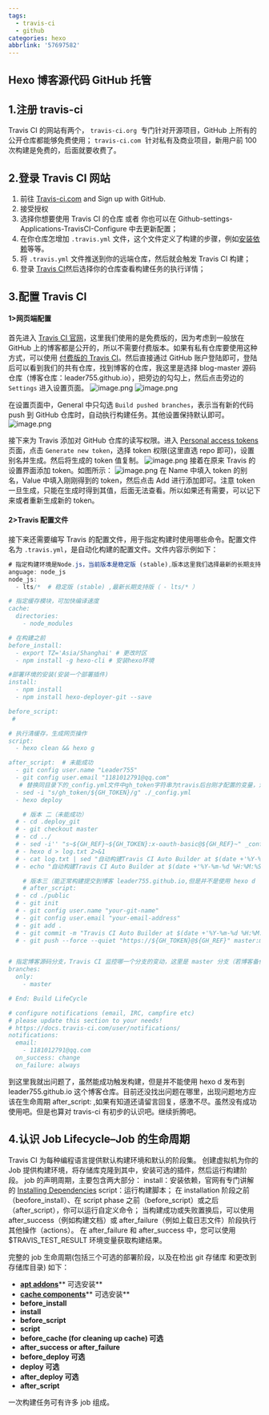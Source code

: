 ```yaml
---
tags:
  - travis-ci
  - github
categories: hexo
abbrlink: '57697582'
---
```


## Hexo 博客源代码 GitHub 托管

## 1.注册 travis-ci

Travis CI 的网站有两个，
`travis-ci.org`  专门针对开源项目，GitHub 上所有的公开仓库都能够免费使用；
`travis-ci.com`  针对私有及商业项目，新用户前 100 次构建是免费的，后面就要收费了。

## 2.登录 Travis CI 网站

1. 前往 [Travis-ci.com](https://travis-ci.com/) and Sign up with GitHub.
1. 接受授权
1. 选择你想要使用 Travis CI 的仓库 或者 你也可以在 Github-settings-Applications-TravisCI-Configure 中去更新配置；
1. 在你仓库怎增加 `.travis.yml` 文件，这个文件定义了构建的步骤，例如[安装依赖](https://docs.travis-ci.com/user/job-lifecycle/#customizing-the-installation-phase)等等。
1. 将 `.travis.yml` 文件推送到你的远端仓库，然后就会触发 Travis CI 构建；
1. 登录 [Travis CI](https://travis-ci.com/)然后选择你的仓库查看构建任务的执行详情；

## 3.配置 Travis CI

#### 1>网页端配置

首先进入 [Travis CI 官网](https://travis-ci.org/)，这里我们使用的是免费版的，因为考虑到一般放在 GitHub 上的博客都是公开的，所以不需要付费版本。如果有私有仓库要使用这种方式，可以使用 [付费版的 Travis CI](https://travis-ci.com/)。然后直接通过 GitHub 账户登陆即可，登陆后可以看到我们的共有仓库，找到博客的仓库，我这里是选择 blog-master 源码仓库（博客仓库：leader755.github.io），把旁边的勾勾上，然后点击旁边的 `Settings` 进入设置页面。
![image.png](https://cdn.nlark.com/yuque/0/2020/png/241787/1595728277292-624821ea-7b95-4db8-89fe-22ece79e75db.png#align=left&display=inline&height=457&margin=%5Bobject%20Object%5D&name=image.png&originHeight=914&originWidth=1686&size=85154&status=done&style=none&width=843)
![image.png](https://cdn.nlark.com/yuque/0/2020/png/241787/1595728301454-068409c1-f596-4e35-aa3a-d9d2d3c5b39c.png#align=left&display=inline&height=527&margin=%5Bobject%20Object%5D&name=image.png&originHeight=1054&originWidth=1752&size=108378&status=done&style=none&width=876)

在设置页面中，General 中只勾选 `Build pushed branches`，表示当有新的代码 push 到 GitHub 仓库时，自动执行构建任务。其他设置保持默认即可。
![image.png](https://cdn.nlark.com/yuque/0/2020/png/241787/1595728534111-16bc9014-0036-44ef-8036-8117eb15dffd.png#align=left&display=inline&height=532&margin=%5Bobject%20Object%5D&name=image.png&originHeight=1064&originWidth=1910&size=135305&status=done&style=none&width=955)

接下来为 Travis 添加对 GitHub 仓库的读写权限。进入 [Personal access tokens](https://github.com/settings/tokens) 页面，点击 `Generate new token`，选择 token 权限(这里直选 repo 即可)，设置别名并生成。然后将生成的 token 值复制。
![image.png](https://cdn.nlark.com/yuque/0/2020/png/241787/1595728617792-342093c6-0176-4ece-90e0-f1395c93d7cf.png#align=left&display=inline&height=645&margin=%5Bobject%20Object%5D&name=image.png&originHeight=1290&originWidth=2304&size=230289&status=done&style=none&width=1152)
接着在原来 Travis 的设置界面添加 token。如图所示：
![image.png](https://cdn.nlark.com/yuque/0/2020/png/241787/1595728826735-1b3d72da-2248-4837-9c46-4b6ce410bfdf.png#align=left&display=inline&height=324&margin=%5Bobject%20Object%5D&name=image.png&originHeight=648&originWidth=2006&size=113373&status=done&style=none&width=1003)
在 Name 中填入 token 的别名，Value 中填入刚刚得到的 token，然后点击 Add 进行添加即可。注意 token 一旦生成，只能在生成时得到其值，后面无法查看。所以如果还有需要，可以记下来或者重新生成新的 token。

#### 2>Travis 配置文件

接下来还需要编写 Travis 的配置文件，用于指定构建时使用哪些命令。配置文件名为 `.travis.yml`，是自动化构建的配置文件。文件内容示例如下：

```javascript
# 指定构建环境是Node.js，当前版本是稳定版 (stable),版本这里我们选择最新的长期支持版本（ LTS） 应该就够用了
anguage: node_js
node_js:
  - lts/*  # 稳定版 (stable) ,最新长期支持版（ - lts/* ）

# 指定缓存模块，可加快编译速度
cache:
  directories:
    - node_modules

# 在构建之前
before_install:
  - export TZ='Asia/Shanghai' # 更改时区
  - npm install -g hexo-cli # 安装hexo环境

#部署环境的安装(安装一个部署插件)
install:
  - npm install
  - npm install hexo-deployer-git --save

before_script:
 #

# 执行清缓存，生成网页操作
script:
  - hexo clean && hexo g

after_script:  # 未能成功
  - git config user.name "Leader755"
  - git config user.email "1181012791@qq.com"
   # 替换同目录下的_config.yml文件中gh_token字符串为travis后台刚才配置的变量，注意此处sed命令用了双引号。单引号无效！
  - sed -i "s/gh_token/${GH_TOKEN}/g" ./_config.yml
  - hexo deploy

	# 版本 二（未能成功）
  # - cd .deploy_git
  # - git checkout master
  # - cd ../
  # - sed -i'' "s~${GH_REF}~${GH_TOKEN}:x-oauth-basic@${GH_REF}~" _config.yml
  # - hexo d > log.txt 2>&1
  # - cat log.txt | sed "自动构建Travis CI Auto Builder at $(date +'%Y-%m-%d %H:%M:%S')"
  # - echo "自动构建Travis CI Auto Builder at $(date +'%Y-%m-%d %H:%M:%S')" # 构建后输出时间标识

	# 版本三（能正常构建提交到博客 leader755.github.io,但是并不是使用 hexo d  命令触发的）
	# after_script:
  # - cd ./public
  # - git init
  # - git config user.name "your-git-name"
  # - git config user.email "your-email-address"
  # - git add .
  # - git commit -m "Travis CI Auto Builder at $(date +'%Y-%m-%d %H:%M:%S')"
  # - git push --force --quiet "https://${GH_TOKEN}@${GH_REF}" master:master


# 指定博客源码分支，Travis CI 监控哪一个分支的变动，这里是 master 分支（若博客备份文件和 GitHub Pages 共用一个仓库的话需设置为博客备份文件所在分支）。
branches:
  only:
    - master

# End: Build LifeCycle

# configure notifications (email, IRC, campfire etc)
# please update this section to your needs!
# https://docs.travis-ci.com/user/notifications/
notifications:
  email:
    - 1181012791@qq.com
  on_success: change
  on_failure: always


```

到这里我就出问题了，虽然能成功触发构建，但是并不能使用 hexo d 发布到 leader755.github.io 这个博客仓库。目前还没找出问题在哪里，出现问题地方应该在生命周期 after_script: ,如果有知道还请留言回复，感激不尽。虽然没有成功使用吧。但是也算对 travis-ci 有初步的认识吧。继续折腾吧。

## 4.认识 Job Lifecycle–Job 的生命周期

Travis CI 为每种编程语言提供默认构建环境和默认的阶段集。 创建虚拟机为你的 Job 提供构建环境，将存储库克隆到其中，安装可选的插件，然后运行构建阶段。
job 的声明周期，主要包含两大部分：
install：安装依赖，官网有专门讲解的 [Installing Dependencies](https://docs.travis-ci.com/user/installing-dependencies/)
script：运行构建脚本；
在 installation 阶段之前（beofore_install）、在 script phase 之前（before_script）或之后（after_script），你可以运行自定义命令；
当构建成功或失败置换后，可以使用 after_success（例如构建文档）或 after_failure（例如上载日志文件）阶段执行其他操作（actions）。 在 after_failure 和 after_success 中，您可以使用\$TRAVIS_TEST_RESULT 环境变量获取构建结果。

完整的 job 生命周期(包括三个可选的部署阶段，以及在检出 git 存储库 和更改到存储库目录) 如下：

- [**apt addons**](https://docs.travis-ci.com/user/installing-dependencies/#installing-packages-with-the-apt-addon)** 可选安装**
- [**cache components**](https://docs.travis-ci.com/user/caching)** 可选安装**
- **before_install**
- **install**
- **before_script**
- **script**
- **before_cache (for cleaning up cache) 可选**
- **after_success or after_failure**
- **before_deploy 可选**
- **deploy 可选**
- **after_deploy 可选**
- **after_script**

一次构建任务可有许多 job 组成。
